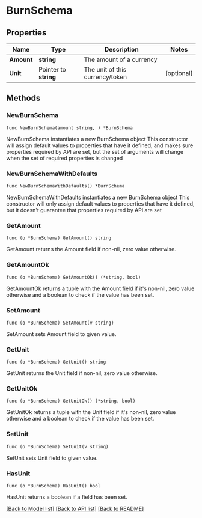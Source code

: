 # BurnSchema

## Properties

Name | Type | Description | Notes
------------ | ------------- | ------------- | -------------
**Amount** | **string** | The amount of a currency | 
**Unit** | Pointer to **string** | The unit of this currency/token | [optional] 

## Methods

### NewBurnSchema

`func NewBurnSchema(amount string, ) *BurnSchema`

NewBurnSchema instantiates a new BurnSchema object
This constructor will assign default values to properties that have it defined,
and makes sure properties required by API are set, but the set of arguments
will change when the set of required properties is changed

### NewBurnSchemaWithDefaults

`func NewBurnSchemaWithDefaults() *BurnSchema`

NewBurnSchemaWithDefaults instantiates a new BurnSchema object
This constructor will only assign default values to properties that have it defined,
but it doesn't guarantee that properties required by API are set

### GetAmount

`func (o *BurnSchema) GetAmount() string`

GetAmount returns the Amount field if non-nil, zero value otherwise.

### GetAmountOk

`func (o *BurnSchema) GetAmountOk() (*string, bool)`

GetAmountOk returns a tuple with the Amount field if it's non-nil, zero value otherwise
and a boolean to check if the value has been set.

### SetAmount

`func (o *BurnSchema) SetAmount(v string)`

SetAmount sets Amount field to given value.


### GetUnit

`func (o *BurnSchema) GetUnit() string`

GetUnit returns the Unit field if non-nil, zero value otherwise.

### GetUnitOk

`func (o *BurnSchema) GetUnitOk() (*string, bool)`

GetUnitOk returns a tuple with the Unit field if it's non-nil, zero value otherwise
and a boolean to check if the value has been set.

### SetUnit

`func (o *BurnSchema) SetUnit(v string)`

SetUnit sets Unit field to given value.

### HasUnit

`func (o *BurnSchema) HasUnit() bool`

HasUnit returns a boolean if a field has been set.


[[Back to Model list]](../README.md#documentation-for-models) [[Back to API list]](../README.md#documentation-for-api-endpoints) [[Back to README]](../README.md)


